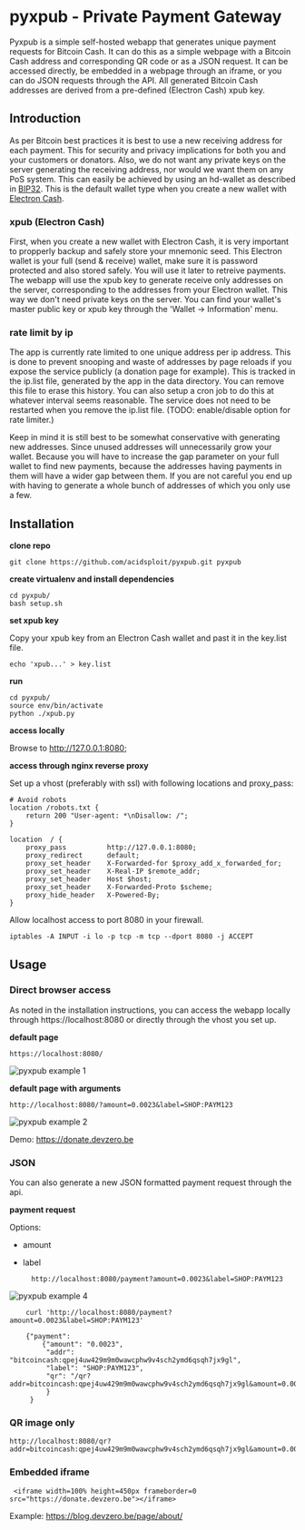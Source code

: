 # pyxpub - Private Payment Gateway
 
Pyxpub is a simple self-hosted webapp that generates unique payment requests for Bitcoin Cash. It can do this as a simple webpage with a Bitcoin Cash address and corresponding QR code or as a JSON request. It can be accessed directly, be embedded in a webpage through an iframe, or you can do JSON requests through the API. All generated Bitcoin Cash addresses are derived from a pre-defined (Electron Cash) xpub key.

## Introduction
As per Bitcoin best practices it is best to use a new receiving address for each payment. This for security and privacy implications for both you and your customers or donators. Also, we do not want any private keys on the server generating the receiving address, nor would we want them on any PoS system. This can easily be achieved by using an hd-wallet as described in [BIP32](https://github.com/bitcoin/bips/blob/master/bip-0032.mediawiki). This is the default wallet type when you create a new wallet with [Electron Cash](https://electroncash.org/).

### xpub (Electron Cash)
First, when you create a new wallet with Electron Cash, it is very important to propperly backup and safely store your mnemonic seed. This Electron wallet is your full (send & receive) wallet, make sure it is password protected and also stored safely. You will use it later to retreive payments. The webapp will use the xpub key to generate receive only addresses on the server, corresponding to the addresses from your Electron wallet. This way we don't need private keys on the server. You can find your wallet's master public key or xpub key through the 'Wallet -> Information' menu.

### rate limit by ip
The app is currently rate limited to one unique address per ip address. This is done to prevent snooping and waste of addresses by page reloads if you expose the service publicly (a donation page for example). This is tracked in the ip.list file, generated by the app in the data directory. You can remove this file to erase this history. You can also setup a cron job to do this at whatever interval seems reasonable. The service does not need to be restarted when you remove the ip.list file. (TODO: enable/disable option for rate limiter.)

Keep in mind it is still best to be somewhat conservative with generating new addresses. Since unused addresses will unnecessarily grow your wallet. Because you will have to increase the gap parameter on your full wallet to find new payments, because the addresses having payments in them will have a wider gap between them. If you are not careful you end up with having to generate a whole bunch of addresses of which you only use a few.

## Installation
__clone repo__

    git clone https://github.com/acidsploit/pyxpub.git pyxpub

__create virtualenv and install dependencies__

    cd pyxpub/
    bash setup.sh

__set xpub key__

Copy your xpub key from an Electron Cash wallet and past it in the key.list file.

    echo 'xpub...' > key.list

__run__

    cd pyxpub/
    source env/bin/activate
    python ./xpub.py

__access locally__

Browse to http://127.0.0.1:8080;


__access through nginx reverse proxy__

Set up a vhost (preferably with ssl) with following locations and proxy_pass:

    # Avoid robots
    location /robots.txt {
        return 200 "User-agent: *\nDisallow: /";
    }

    location  / {
        proxy_pass          http://127.0.0.1:8080;
        proxy_redirect      default;
        proxy_set_header    X-Forwarded-for $proxy_add_x_forwarded_for;
        proxy_set_header    X-Real-IP $remote_addr;
        proxy_set_header    Host $host;
        proxy_set_header    X-Forwarded-Proto $scheme;
        proxy_hide_header   X-Powered-By;
    }

Allow localhost access to port 8080 in your firewall.

    iptables -A INPUT -i lo -p tcp -m tcp --dport 8080 -j ACCEPT


## Usage
### Direct browser access
As noted in the installation instructions, you can access the webapp locally through https://localhost:8080 or directly through the vhost you set up.

__default page__

    https://localhost:8080/
    
![pyxpub example 1](https://i.imgur.com/faDPHsF.png)

__default page with arguments__

    http://localhost:8080/?amount=0.0023&label=SHOP:PAYM123
    
![pyxpub example 2](https://i.imgur.com/vrXDnpZ.png)


Demo: https://donate.devzero.be

    
### JSON
You can also generate a new JSON formatted payment request through the api.

__payment request__

Options:
* amount
* label

        http://localhost:8080/payment?amount=0.0023&label=SHOP:PAYM123

![pyxpub example 4](https://i.imgur.com/wYjhjMk.png)

        curl 'http://localhost:8080/payment?amount=0.0023&label=SHOP:PAYM123'

        {"payment": 
            {"amount": "0.0023", 
             "addr": "bitcoincash:qpej4uw429m9m0wawcphw9v4sch2ymd6qsqh7jx9gl", 
             "label": "SHOP:PAYM123", 
             "qr": "/qr?addr=bitcoincash:qpej4uw429m9m0wawcphw9v4sch2ymd6qsqh7jx9gl&amount=0.0023&label=SHOP:PAYM123"
             }
         }

### QR image only

    http://localhost:8080/qr?addr=bitcoincash:qpej4uw429m9m0wawcphw9v4sch2ymd6qsqh7jx9gl&amount=0.0023&label=SHOP:PAYM123


### Embedded iframe

     <iframe width=100% height=450px frameborder=0 src="https://donate.devzero.be"></iframe> 

Example: https://blog.devzero.be/page/about/ 
